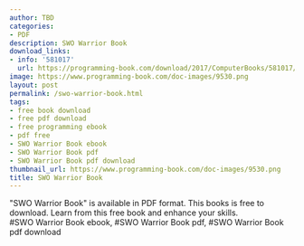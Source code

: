 ```yaml
---
author: TBD
categories:
- PDF
description: SWO Warrior Book
download_links:
- info: '581017'
  url: https://programming-book.com/download/2017/ComputerBooks/581017/SWO Warrior.pdf
image: https://www.programming-book.com/doc-images/9530.png
layout: post
permalink: /swo-warrior-book.html
tags:
- free book download
- free pdf download
- free programming ebook
- pdf free
- SWO Warrior Book ebook
- SWO Warrior Book pdf
- SWO Warrior Book pdf download
thumbnail_url: https://www.programming-book.com/doc-images/9530.png
title: SWO Warrior Book
---
```


 
<div class="item-desc text-justify">
  "SWO Warrior Book" is available in PDF format. This books is free to download. Learn from this free book and enhance your skills.
  <br>
  #SWO Warrior Book ebook, #SWO Warrior Book pdf, #SWO Warrior Book pdf download
</div>